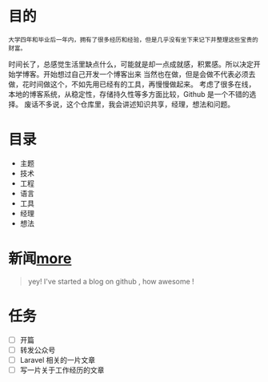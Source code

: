 # 目的
	大学四年和毕业后一年内，拥有了很多经历和经验，但是几乎没有坐下来记下并整理这些宝贵的财富。
时间长了，总感觉生活里缺点什么，可能就是却一点成就感，积累感。所以决定开始学博客。开始想过自己开发一个博客出来
当然也在做，但是会做不代表必须去做，花时间做这个，不如先用已经有的工具，再慢慢做起来。
考虑了很多在线，本地的博客系统，从稳定性，存储持久性等多方面比较，Github 是一个不错的选择。
废话不多说，这个仓库里，我会讲述知识共享，经理，想法和问题。

# 目录
- 主题
- 技术
- 工程
- 语言
- 工具
- 经理
- 想法

# 新闻[more](news.md)

> yey! I've started a blog on github , how awesome !

# 任务
* [ ] 开篇
* [ ] 转发公众号
* [ ] Laravel 相关的一片文章
* [ ] 写一片关于工作经历的文章